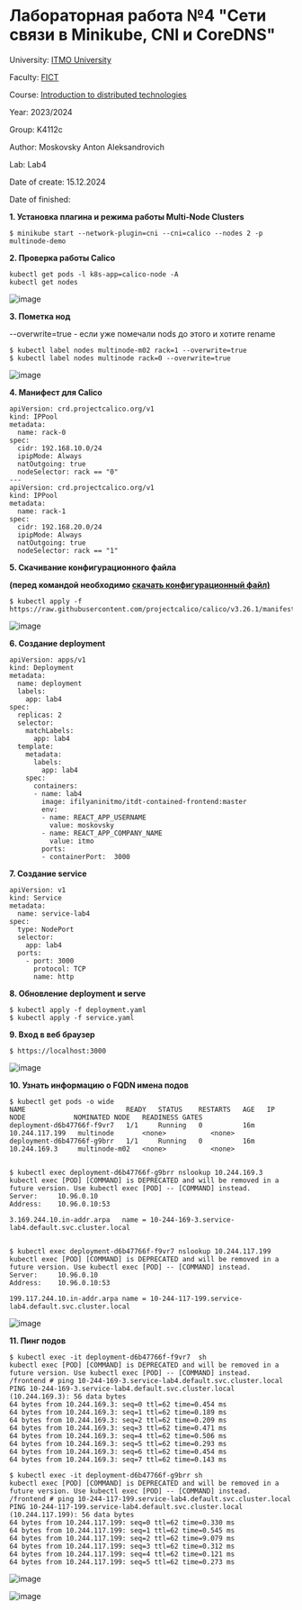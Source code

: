 # Лабораторная работа №4 "Сети связи в Minikube, CNI и CoreDNS"

University: [ITMO University](https://itmo.ru/ru/)

Faculty: [FICT](https://fict.itmo.ru)

Course: [Introduction to distributed technologies](https://github.com/itmo-ict-faculty/introduction-to-distributed-technologies)

Year: 2023/2024

Group: K4112с

Author: Moskovsky Anton Aleksandrovich

Lab: Lab4

Date of create: 15.12.2024

Date of finished: 

**1. Установка плагина и режима работы Multi-Node Clusters**
```
$ minikube start --network-plugin=cni --cni=calico --nodes 2 -p multinode-demo
```
**2. Проверка работы Calico**

```
kubectl get pods -l k8s-app=calico-node -A
kubectl get nodes
```
![image](https://github.com/user-attachments/assets/406b19c6-5cb3-49e5-9ed1-88bdc2e7872d)


**3. Пометка нод** 

--overwrite=true - если уже помечали nods до этого и хотите rename

```
$ kubectl label nodes multinode-m02 rack=1 --overwrite=true
$ kubectl label nodes multinode rack=0 --overwrite=true 
```
![image](https://github.com/user-attachments/assets/6eebac28-b55a-4ca4-9f68-175be2e31175)


**4. Манифест для Calico**

```
apiVersion: crd.projectcalico.org/v1
kind: IPPool
metadata:
  name: rack-0
spec:
  cidr: 192.168.10.0/24
  ipipMode: Always
  natOutgoing: true
  nodeSelector: rack == "0"
---
apiVersion: crd.projectcalico.org/v1
kind: IPPool
metadata:
  name: rack-1
spec:
  cidr: 192.168.20.0/24
  ipipMode: Always
  natOutgoing: true
  nodeSelector: rack == "1"
```

**5. Скачивание конфигурационного файла**

**(перед командой необходимо [скачать конфигурационный файл)](https://github.com/projectcalico/calico/blob/master/manifests/calicoctl.yaml)**
```
$ kubectl apply -f https://raw.githubusercontent.com/projectcalico/calico/v3.26.1/manifests/calico.yaml
```
![image](https://github.com/user-attachments/assets/06461263-5430-4809-a6c1-7f90efe99c70)

**6. Создание deployment**
```
apiVersion: apps/v1
kind: Deployment
metadata:
  name: deployment
  labels:
    app: lab4
spec:
  replicas: 2
  selector: 
    matchLabels:
      app: lab4
  template:
    metadata:
      labels:
        app: lab4
    spec:
      containers:
      - name: lab4
        image: ifilyaninitmo/itdt-contained-frontend:master
        env:
        - name: REACT_APP_USERNAME
          value: moskovsky
        - name: REACT_APP_COMPANY_NAME
          value: itmo
        ports:
        - containerPort:  3000

```

**7. Создание service**
```
apiVersion: v1
kind: Service
metadata:
  name: service-lab4
spec:
  type: NodePort
  selector:
    app: lab4
  ports:
    - port: 3000
      protocol: TCP
      name: http
```

**8. Обновление deployment и serve**
```
$ kubectl apply -f deployment.yaml
$ kubectl apply -f service.yaml
```

**9. Вход в веб браузер**
```
$ https://localhost:3000
```

![image](https://github.com/user-attachments/assets/709596e3-2859-4bff-9348-694cc1d3d93f)

**10. Узнать информацию о FQDN имена подов**
```
$ kubectl get pods -o wide
NAME                         READY   STATUS    RESTARTS   AGE   IP               NODE            NOMINATED NODE   READINESS GATES
deployment-d6b47766f-f9vr7   1/1     Running   0          16m   10.244.117.199   multinode       <none>           <none>
deployment-d6b47766f-g9brr   1/1     Running   0          16m   10.244.169.3     multinode-m02   <none>           <none>


$ kubectl exec deployment-d6b47766f-g9brr nslookup 10.244.169.3 
kubectl exec [POD] [COMMAND] is DEPRECATED and will be removed in a future version. Use kubectl exec [POD] -- [COMMAND] instead.
Server:		10.96.0.10
Address:	10.96.0.10:53

3.169.244.10.in-addr.arpa	name = 10-244-169-3.service-lab4.default.svc.cluster.local


$ kubectl exec deployment-d6b47766f-f9vr7 nslookup 10.244.117.199
kubectl exec [POD] [COMMAND] is DEPRECATED and will be removed in a future version. Use kubectl exec [POD] -- [COMMAND] instead.
Server:		10.96.0.10
Address:	10.96.0.10:53

199.117.244.10.in-addr.arpa	name = 10-244-117-199.service-lab4.default.svc.cluster.local
```

![image](https://github.com/user-attachments/assets/e6a5140e-bad2-466d-af22-7053a912fe44)


**11. Пинг подов**
```
$ kubectl exec -it deployment-d6b47766f-f9vr7  sh
kubectl exec [POD] [COMMAND] is DEPRECATED and will be removed in a future version. Use kubectl exec [POD] -- [COMMAND] instead.
/frontend # ping 10-244-169-3.service-lab4.default.svc.cluster.local
PING 10-244-169-3.service-lab4.default.svc.cluster.local (10.244.169.3): 56 data bytes
64 bytes from 10.244.169.3: seq=0 ttl=62 time=0.454 ms
64 bytes from 10.244.169.3: seq=1 ttl=62 time=0.189 ms
64 bytes from 10.244.169.3: seq=2 ttl=62 time=0.209 ms
64 bytes from 10.244.169.3: seq=3 ttl=62 time=0.471 ms
64 bytes from 10.244.169.3: seq=4 ttl=62 time=0.506 ms
64 bytes from 10.244.169.3: seq=5 ttl=62 time=0.293 ms
64 bytes from 10.244.169.3: seq=6 ttl=62 time=0.454 ms
64 bytes from 10.244.169.3: seq=7 ttl=62 time=0.143 ms

$ kubectl exec -it deployment-d6b47766f-g9brr sh
kubectl exec [POD] [COMMAND] is DEPRECATED and will be removed in a future version. Use kubectl exec [POD] -- [COMMAND] instead.
/frontend # ping 10-244-117-199.service-lab4.default.svc.cluster.local
PING 10-244-117-199.service-lab4.default.svc.cluster.local (10.244.117.199): 56 data bytes
64 bytes from 10.244.117.199: seq=0 ttl=62 time=0.330 ms
64 bytes from 10.244.117.199: seq=1 ttl=62 time=0.545 ms
64 bytes from 10.244.117.199: seq=2 ttl=62 time=9.079 ms
64 bytes from 10.244.117.199: seq=3 ttl=62 time=0.312 ms
64 bytes from 10.244.117.199: seq=4 ttl=62 time=0.121 ms
64 bytes from 10.244.117.199: seq=5 ttl=62 time=0.273 ms
```
![image](https://github.com/user-attachments/assets/87a23847-8f90-43a3-b86a-657d43866469)

![image](https://github.com/user-attachments/assets/cd175231-076e-4842-8cdf-f6f56c988f64)



